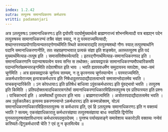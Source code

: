 ```yaml
---
index: 1.2.42
sutra: तत्पुरुषः समानाधिकरणः कर्मधारयः
vritti: padamanjari
---
```


 अत्र ऽतत्पुरुषःऽ ऽसमानाधिकरणःऽ इति द्वयोरपि पदयोर्मुख्यार्थत्वे ब्राह्मणराज्यं शोभनमित्यादौ यत्र बाह्यएन पदेन तत्पुरुषस्य सामानाधिकरण्यं तत्रैव संज्ञा स्याद्, न तु परमराज्यमित्यादौ; शब्दान्तरस्याप्रयोगादित्यन्यतरद्गोणार्थमिति स्थिते कामचाराद्यदि तत्पुरुषशब्दो गौणः स्यात् तत्पुरुषार्थानि पदानि समानाधिकरणानीति, ततः सहग्रहणाभावात् प्रत्यकं संज्ञा इति शङ्क्येत, अतस्तत्पुरुष इति पदं मुख्यार्थमित्याह-तत्पुष इति । समासविशेषस्येत्यादि । इतरद्गौणार्थमित्याह-समानाधिकरणपद इति । समानाधिकरणानि पदान्याश्रयत्वेन यस्य सन्ति स तथोक्तः; अवयवद्वारकं सामानाधिकरण्यमौपचारिकमपि पदान्तनिरपेक्षमन्तरङ्गमिति तदेवाश्रीयत इति भावः । भवति ह्यवयवधर्मेण समुदायस्य व्यपदेशः, यथा-समं चूर्णमिति । अत्र ह्यवयवद्वारकं चूर्णस्य साम्यम्, न तु कृत्स्नस्य चूर्णस्यान्येन । परमराज्यमिति, अकर्मधारयेराज्यम् इत्यत्राकर्मधारय इति निषेधादुतरपदाद्यौदातत्वाभावे समासान्तोदातमेव भवति । पाचकवृन्दारिकेति । ऽन कोपधायाःऽ इति प्रतिषेधं बाधित्वा ऽपुंवत्कर्मधारयऽ इति पुंवद्भावो भवति । तत्पुरुष इति किमिति । प्रतिपदोक्तत्वादधिकारावगतेर्वा समानाधिकरणाधिकारविहितस्तपुरुष एव प्रतिपत्स्यत इति प्रश्नः । पाचिकाभार्य इति । अयमेवार्थो दुरवधार इति भावः । ब्राह्मणराज्यमिति । अत्रोतरपदाद्यौदातत्वमेव भवति । अथ ऽपूर्वकालैकऽ इत्यस्य प्रकरणस्यान्ते ऽकर्मधारयऽ इति कस्मान्नोक्तम्, योऽयं समानाधिकरणाधिकारविहितस्तत्पुरुषः स कर्मधारय इति, एवं हि ऽतत्पुरुषः समानाधिकरणऽ इति न वक्तव्यं भवति ? सत्यम्; एकसंज्ञाधिकारातु कर्मधारसंज्ञया तत्पुरुषसंज्ञाया बाधः स्यादिति द्विगोरिव पुनस्तत्पुरुषसंज्ञाविधानाय कर्मधारयपदमुपादेयम् । पुनश्च पर्यायप्रसङ्गे समावेशाय चकारोऽपि वक्तव्यः नन्वेवं करिष्यते-द्विगुकर्मधारयौ चेति ? एवं तु न कृतमित्येव ॥